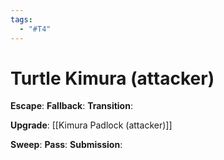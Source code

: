 ```yaml
---
tags:
  - "#T4"
---
```


# Turtle Kimura (attacker)

**Escape**:
**Fallback**:
**Transition**:

**Upgrade**:
[[Kimura Padlock (attacker)]]

**Sweep**:
**Pass**:
**Submission**:
